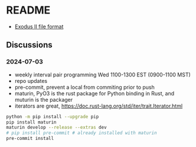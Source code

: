 # README

* [Exodus II file format](exodus.md)


## Discussions

### 2024-07-03

* weekly interval pair programming Wed 1100-1300 EST (0900-1100 MST)
* repo updates
* pre-commit, prevent a local from commiting prior to push
* maturin, PyO3 is the rust package for Python binding in Rust, and muturin is the packager
* iterators are great, https://doc.rust-lang.org/std/iter/trait.Iterator.html

```bash
python -m pip install --upgrade pip
pip install maturin
maturin develop --release --extras dev
# pip install pre-commit # already installed with maturin
pre-commit install
```
